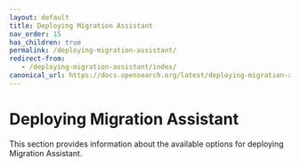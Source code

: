```yaml
---
layout: default
title: Deploying Migration Assistant
nav_order: 15
has_children: true
permalink: /deploying-migration-assistant/
redirect-from:
   - /deploying-migration-assistant/index/
canonical_url: https://docs.opensearch.org/latest/deploying-migration-assistant/
---
```


# Deploying Migration Assistant

This section provides information about the available options for deploying Migration Assistant.
